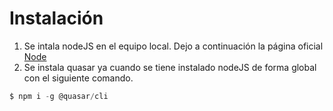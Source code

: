 # Instalación
1. Se intala nodeJS en el equipo local. 
Dejo a continuación la página oficial [Node](https://nodejs.org/en)
2. Se instala quasar ya cuando se tiene instalado nodeJS de forma global con el siguiente comando.

```js
$ npm i -g @quasar/cli
```